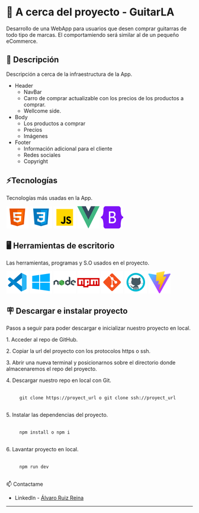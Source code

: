 # 🧐 A cerca del proyecto - GuitarLA
Desarrollo de una WebApp para usuarios que desen comprar guitarras de todo tipo de marcas. El comportamiendo será similar al de un pequeño eCommerce.

## 📰 Descripción
Descripción a cerca de la infraestructura de la App.
  * Header
      - NavBar
      - Carro de comprar actualizable con los precios de los productos a comprar.
      - Wellcome side.
  * Body
      - Los productos a comprar
      - Precios
      - Imágenes
  * Footer
      - Información adicional para el cliente
      - Redes sociales
      - Copyright

## ⚡Tecnologías
Tecnologías más usadas en la App.
<p align="left">
  <img style="margin: auto;" src="https://raw.githubusercontent.com/sachinverma53121/sachinverma53121/master/icons/html5.png" alt=html5 width="60" height="60"/> 
  <img style="margin: auto;" src="https://raw.githubusercontent.com/sachinverma53121/sachinverma53121/master/icons/css3.png" alt=css3 width="60" height="60"/> 
  <img style="margin: auto;" src="https://raw.githubusercontent.com/sachinverma53121/sachinverma53121/master/icons/js.png" alt=javascript width="60" height="60"/>
  <img style="margin: auto;" src="/public/vue.svg" alt=vue3js width="60" height="60"/>
 <img style="margin: auto;" src="/public/bootstrap.svg" alt=bootstrap width="60" height="60"/>
</p>

## 🖥️ Herramientas de escritorio
Las herramientas, programas y S.O usados en el proyecto.
<p align="left">
  <img style="margin: auto;" src="https://raw.githubusercontent.com/sachinverma53121/sachinverma53121/master/icons/vsc.png" alt=vs width="60" height="60"/>
  <img style="margin: auto;" src="https://raw.githubusercontent.com/sachinverma53121/sachinverma53121/master/icons/win10.png" alt=windows10 width="60" height="60"/>
  <img style="margin: auto;" src="https://raw.githubusercontent.com/sachinverma53121/sachinverma53121/master/icons/node.png" alt=nodejs width="60" height="60"/>
  <img style="margin: auto;" src="https://raw.githubusercontent.com/sachinverma53121/sachinverma53121/master/icons/npm.png" alt=npm width="60" height="60"/>
  <img style="margin: auto;" src="https://raw.githubusercontent.com/sachinverma53121/sachinverma53121/master/icons/git.png" alt=git width="60" height="60"/>
  <img style="margin: auto;" src="https://raw.githubusercontent.com/sachinverma53121/sachinverma53121/master/icons/github.png" alt=github width="60" height="60"/>
  <img style="margin: auto;" src="/public/vite.svg" alt=vite width="60" height="60"/>
</p>

## 🪧 Descargar e instalar proyecto
Pasos a seguir para poder descargar e inicializar nuestro proyecto en local.

<link rel="stylesheet" href="https://cdn.jsdelivr.net/npm/prism-themes@1.9.0/themes/prism-dracula.min.css">
<p align="left">1. Acceder al repo de GitHub.</p>
<p align="left">2. Copiar la url del proyecto con los protocolos https o ssh.</p>
<p align="left">3. Abrir una nueva terminal y posicionarnos sobre el directorio donde almacenaremos el repo del proyecto.</p>
<p align="left">4. Descargar nuestro repo en local con Git.</p>
<pre style="border-radius: 20px">
  <code>
     git clone https://proyect_url o git clone ssh://proyect_url
  </code>
</pre>
<p align="left">5. Instalar las dependencias del proyecto.</p>
<pre style="border-radius: 20px">
  <code>
     npm install o npm i
  </code>
</pre>
<p align="left">6. Lavantar proyecto en local.</p>
<pre style="border-radius: 20px">
  <code>
     npm run dev
  </code>
</pre>

📫 Contactame
- LinkedIn - [Álvaro Ruiz Reina](https://www.linkedin.com/in/álvaro-ruiz-reina-316834147/)
---

